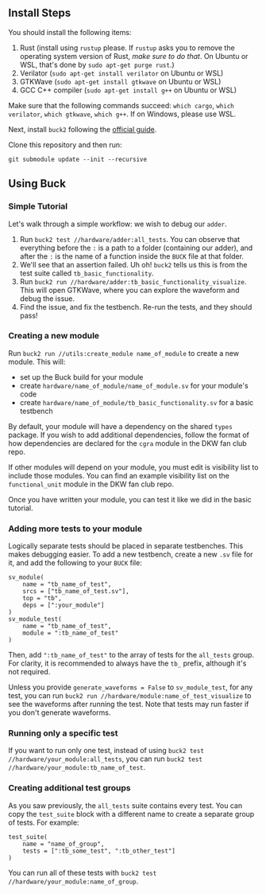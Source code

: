 ## Install Steps

You should install the following items:

1. Rust (install using `rustup` please. If `rustup` asks you to remove the operating system version of Rust, *make sure to do that*. On Ubuntu or WSL, that's done by `sudo apt-get purge rust`.)
2. Verilator (`sudo apt-get install verilator` on Ubuntu or WSL)
3. GTKWave (`sudo apt-get install gtkwave` on Ubuntu or WSL)
4. GCC C++ compiler (`sudo apt-get install g++` on Ubuntu or WSL)

Make sure that the following commands succeed: `which cargo`, `which verilator`, `which gtkwave`, `which g++`. If on Windows, please use WSL.

Next, install `buck2` following the [official guide](https://buck2.build/docs/about/getting_started/).

Clone this repository and then run:
```
git submodule update --init --recursive
```

## Using Buck

### Simple Tutorial

Let's walk through a simple workflow: we wish to debug our `adder`.

1. Run `buck2 test //hardware/adder:all_tests`. You can observe that everything before the `:` is a path to a folder (containing our adder), and after the `:` is the name of a function inside the `BUCK` file at that folder.
2. We'll see that an assertion failed. Uh oh! `buck2` tells us this is from the test suite called `tb_basic_functionality`.
3. Run `buck2 run //hardware/adder:tb_basic_functionality_visualize`. This will open GTKWave, where you can explore the waveform and debug the issue.
4. Find the issue, and fix the testbench. Re-run the tests, and they should pass!

### Creating a new module

Run `buck2 run //utils:create_module name_of_module` to create a new module. This will:

-   set up the Buck build for your module
-   create `hardware/name_of_module/name_of_module.sv` for your module's code
-   create `hardware/name_of_module/tb_basic_functionality.sv` for a basic testbench

By default, your module will have a dependency on the shared `types` package. If you wish to add additional dependencies, follow the format of how dependencies are declared for the `cgra` module in the DKW fan club repo.

If other modules will depend on your module, you must edit is visibility list to include those modules. You can find an example visibility list on the `functional_unit` module in the DKW fan club repo.

Once you have written your module, you can test it like we did in the basic tutorial.

### Adding more tests to your module

Logically separate tests should be placed in separate testbenches. This makes debugging easier. To add a new testbench, create a new `.sv` file for it, and add the following to your `BUCK` file:

```
sv_module(
    name = "tb_name_of_test",
    srcs = ["tb_name_of_test.sv"],
    top = "tb",
    deps = [":your_module"]
)
sv_module_test(
    name = "tb_name_of_test",
    module = ":tb_name_of_test"
)
```

Then, add `":tb_name_of_test"` to the array of tests for the `all_tests` group. For clarity, it is recommended to always have the `tb_` prefix, although it's not required.

Unless you provide `generate_waveforms = False` to `sv_module_test`, for any test, you can run `buck2 run //hardware/module:name_of_test_visualize` to see the waveforms after running the test. Note that tests may run faster if you don't generate waveforms.

### Running only a specific test
If you want to run only one test, instead of using `buck2 test //hardware/your_module:all_tests`, you can run `buck2 test //hardware/your_module:tb_name_of_test`.

### Creating additional test groups
As you saw previously, the `all_tests` suite contains every test. You can copy the `test_suite` block with a different name to create a separate group of tests. For example:
```
test_suite(
    name = "name_of_group",
    tests = [":tb_some_test", ":tb_other_test"]
)
```
You can run all of these tests with `buck2 test //hardware/your_module:name_of_group`.

